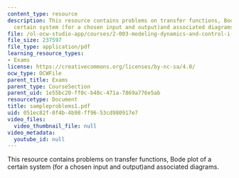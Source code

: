 ```yaml
---
content_type: resource
description: This resource contains problems on transfer functions, Bode plot of a
  certain system (for a chosen input and output)and associated diagrams.
file: /ol-ocw-studio-app/courses/2-003-modeling-dynamics-and-control-i-spring-2005/051ec82f0f4b4b98ff9653cd980917e7_sampleproblems1.pdf
file_size: 237597
file_type: application/pdf
learning_resource_types:
- Exams
license: https://creativecommons.org/licenses/by-nc-sa/4.0/
ocw_type: OCWFile
parent_title: Exams
parent_type: CourseSection
parent_uid: 1e55bc20-ff0c-b48c-471a-7869a776e5ab
resourcetype: Document
title: sampleproblems1.pdf
uid: 051ec82f-0f4b-4b98-ff96-53cd980917e7
video_files:
  video_thumbnail_file: null
video_metadata:
  youtube_id: null
---
```

This resource contains problems on transfer functions, Bode plot of a certain system (for a chosen input and output)and associated diagrams.